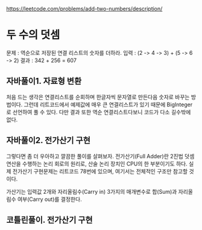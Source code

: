 https://leetcode.com/problems/add-two-numbers/description/

# 두 수의 덧셈
문제 : 역순으로 저장된 연결 리스트의 숫자를 더하라.
입력 : (2 -> 4 -> 3) + (5 -> 6 -> 2)
결과 : 342 + 256 = 607

## 자바풀이1. 자료형 변환
처음 드는 생각은 연결리스트를 순회하며 한글자씩 문자열로 만든다음 숫자로 바꾸는 방법이다.
그런데 리트코드에서 예제값에 매우 큰 연결리스트가 있기 때문에 BigInteger로 선언하여 풀 수 있다.
다만 결과 또한 역순 연결리스트다보니 코드가 다소 길수밖에 없다.


## 자바풀이2. 전가산기 구현
그렇다면 좀 더 우아하고 깔끔한 풀이를 살펴보자.
전가산기(Full Adder)란 2진법 덧셈 연산을 수행하는 논리 회로의 원리로,
산술 논리 장치인 CPU의 한 부분이기도 하다.
실제 전가산기 구현문제는 리트코드 78번에 있으며, 여기서는 전체적인 구조만 참고할 것이다.

가산기는 입력값 2개와 자리올림수(Carry in) 3가지의 매개변수로 
합(Sum)과 자리올림수 여부(Carry out)를  결정한다.



## 코틀린풀이. 전가산기 구현
